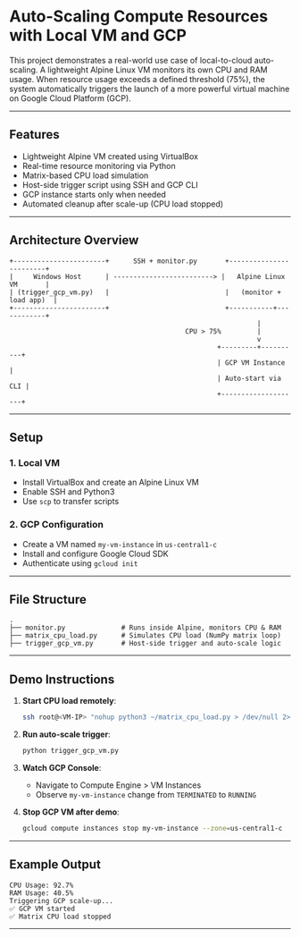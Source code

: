 # Auto-Scaling Compute Resources with Local VM and GCP

This project demonstrates a real-world use case of local-to-cloud auto-scaling. A lightweight Alpine Linux VM monitors its own CPU and RAM usage. When resource usage exceeds a defined threshold (75%), the system automatically triggers the launch of a more powerful virtual machine on Google Cloud Platform (GCP).

---

## Features

- Lightweight Alpine VM created using VirtualBox
- Real-time resource monitoring via Python
- Matrix-based CPU load simulation
- Host-side trigger script using SSH and GCP CLI
- GCP instance starts only when needed
- Automated cleanup after scale-up (CPU load stopped)

---

## Architecture Overview

```
+-----------------------+      SSH + monitor.py       +------------------------+
|     Windows Host      | -------------------------> |   Alpine Linux VM       |
| (trigger_gcp_vm.py)   |                             |   (monitor + load app)  |
+-----------------------+                             +-----------+------------+
                                                              |
                                            CPU > 75%         |
                                                              v
                                                    +---------+----------+
                                                    | GCP VM Instance    |
                                                    | Auto-start via CLI |
                                                    +--------------------+
```

---

## Setup

### 1. Local VM

- Install VirtualBox and create an Alpine Linux VM
- Enable SSH and Python3
- Use `scp` to transfer scripts

### 2. GCP Configuration

- Create a VM named `my-vm-instance` in `us-central1-c`
- Install and configure Google Cloud SDK
- Authenticate using `gcloud init`

---

## File Structure

```
.
├── monitor.py              # Runs inside Alpine, monitors CPU & RAM
├── matrix_cpu_load.py      # Simulates CPU load (NumPy matrix loop)
├── trigger_gcp_vm.py       # Host-side trigger and auto-scale logic
```

---

## Demo Instructions

1. **Start CPU load remotely**:
   ```bash
   ssh root@<VM-IP> "nohup python3 ~/matrix_cpu_load.py > /dev/null 2>&1 &"
   ```

2. **Run auto-scale trigger**:
   ```bash
   python trigger_gcp_vm.py
   ```

3. **Watch GCP Console**:
   - Navigate to Compute Engine > VM Instances
   - Observe `my-vm-instance` change from `TERMINATED` to `RUNNING`

4. **Stop GCP VM after demo**:
   ```bash
   gcloud compute instances stop my-vm-instance --zone=us-central1-c
   ```

---

## Example Output

```
CPU Usage: 92.7%
RAM Usage: 40.5%
Triggering GCP scale-up...
✅ GCP VM started
✅ Matrix CPU load stopped
```

---


